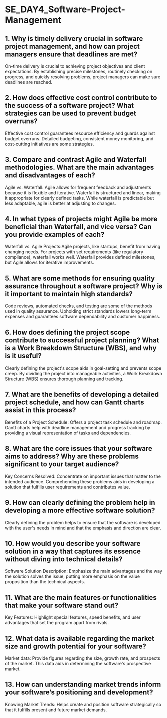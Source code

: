 # SE_DAY4_Software-Project-Management
## 1. Why is timely delivery crucial in software project management, and how can project managers ensure that deadlines are met?
On-time delivery is crucial to achieving project objectives and client expectations. By establishing precise milestones, routinely checking on progress, and quickly resolving problems, project managers can make sure deadlines are reached.
## 2. How does effective cost control contribute to the success of a software project? What strategies can be used to prevent budget overruns?
Effective cost control guarantees resource efficiency and guards against budget overruns. Detailed budgeting, consistent money monitoring, and cost-cutting initiatives are some strategies.

## 3. Compare and contrast Agile and Waterfall methodologies. What are the main advantages and disadvantages of each?
Agile vs. Waterfall: Agile allows for frequent feedback and adjustments because it is flexible and iterative. Waterfall is structured and linear, making it appropriate for clearly defined tasks. While waterfall is predictable but less adaptable, agile is better at adjusting to changes.  
## 4. In what types of projects might Agile be more beneficial than Waterfall, and vice versa? Can you provide examples of each?
Waterfall vs. Agile Projects:Agile projects, like startups, benefit from having changing needs. For projects with set requirements (like regulatory compliance), waterfall works well. Waterfall provides defined milestones, but Agile allows for iterative improvements.

## 5. What are some methods for ensuring quality assurance throughout a software project? Why is it important to maintain high standards?
Code reviews, automated checks, and testing are some of the methods used in quality assurance. Upholding strict standards lowers long-term expenses and guarantees software dependability and customer happiness.

## 6. How does defining the project scope contribute to successful project planning? What is a Work Breakdown Structure (WBS), and why is it useful?
Clearly defining the project's scope aids in goal-setting and prevents scope creep. By dividing the project into manageable activities, a Work Breakdown Structure (WBS) ensures thorough planning and tracking.

## 7. What are the benefits of developing a detailed project schedule, and how can Gantt charts assist in this process?
Benefits of a Project Schedule: Offers a project task schedule and roadmap. Gantt charts help with deadline management and progress tracking by providing a visual representation of tasks and dependencies.
## 8. What are the core issues that your software aims to address? Why are these problems significant to your target audience?
Key Concerns Resolved: Concentrate on important issues that matter to the intended audience. Comprehending these problems aids in developing a solution that fulfills user requirements and contributes value.

## 9. How can clearly defining the problem help in developing a more effective software solution?
Clearly defining the problem helps to ensure that the software is developed with the user's needs in mind and that the emphasis and direction are clear.
## 10. How would you describe your software solution in a way that captures its essence without diving into technical details?
Software Solution Description: Emphasize the main advantages and the way the solution solves the issue, putting more emphasis on the value proposition than the technical aspects.
## 11. What are the main features or functionalities that make your software stand out?
Key Features: Highlight special features, speed benefits, and user advantages that set the program apart from rivals.
## 12. What data is available regarding the market size and growth potential for your software?
Market data: Provide figures regarding the size, growth rate, and prospects of the market. This data aids in determining the software's prospective market.
## 13. How can understanding market trends inform your software’s positioning and development?
Knowing Market Trends: Helps create and position software strategically so that it fulfills present and future market demands.
